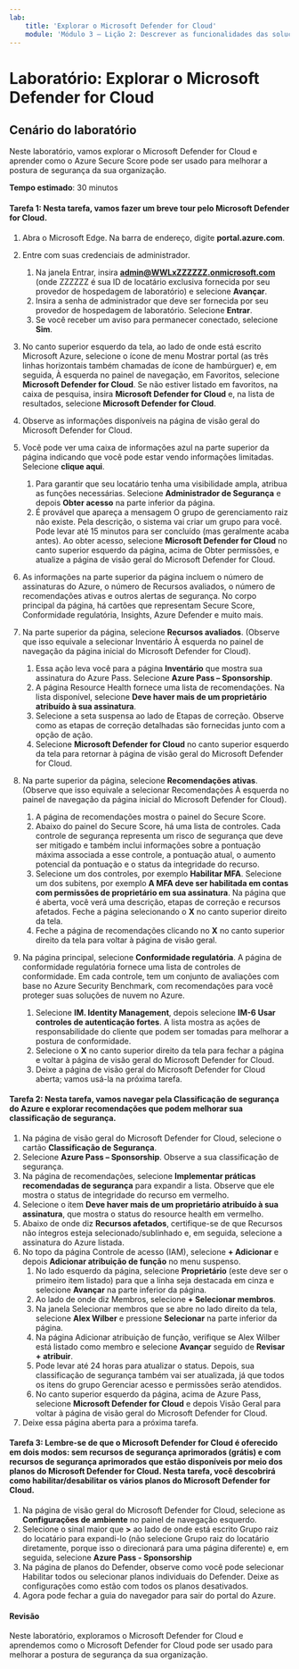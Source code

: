 ```yaml
---
lab:
    title: 'Explorar o Microsoft Defender for Cloud'
    module: 'Módulo 3 – Lição 2: Descrever as funcionalidades das soluções de segurança da Microsoft Descrever os recursos de gerenciamento de segurança do Azure'
---
```


# Laboratório: Explorar o Microsoft Defender for Cloud

## Cenário do laboratório
Neste laboratório, vamos explorar o Microsoft Defender for Cloud e aprender como o Azure Secure Score pode ser usado para melhorar a postura de segurança da sua organização.

**Tempo estimado**: 30 minutos

#### Tarefa 1: Nesta tarefa, vamos fazer um breve tour pelo Microsoft Defender for Cloud.
1.	Abra o Microsoft Edge. Na barra de endereço, digite **portal.azure.com**.

1. Entre com suas credenciais de administrador.
    1. Na janela Entrar, insira **admin@WWLxZZZZZZ.onmicrosoft.com** (onde ZZZZZZ é sua ID de locatário exclusiva fornecida por seu provedor de hospedagem de laboratório) e selecione **Avançar**.
    1. Insira a senha de administrador que deve ser fornecida por seu provedor de hospedagem de laboratório. Selecione **Entrar**.
    1. Se você receber um aviso para permanecer conectado, selecione **Sim**.

1. No canto superior esquerdo da tela, ao lado de onde está escrito Microsoft Azure, selecione o ícone de menu Mostrar portal (as três linhas horizontais também chamadas de ícone de hambúrguer) e, em seguida, À esquerda no painel de navegação, em Favoritos, selecione **Microsoft Defender for Cloud**.  Se não estiver listado em favoritos, na caixa de pesquisa, insira **Microsoft Defender for Cloud** e, na lista de resultados, selecione **Microsoft Defender for Cloud**.

1. Observe as informações disponíveis na página de visão geral do Microsoft Defender for Cloud.  

1. Você pode ver uma caixa de informações azul na parte superior da página indicando que você pode estar vendo informações limitadas.  Selecione **clique aqui**.
    1. Para garantir que seu locatário tenha uma visibilidade ampla, atribua as funções necessárias.  Selecione **Administrador de Segurança** e depois **Obter acesso** na parte inferior da página.
    1. É provável que apareça a mensagem O grupo de gerenciamento raiz não existe.  Pela descrição, o sistema vai criar um grupo para você.  Pode levar até 15 minutos para ser concluído (mas geralmente acaba antes).  Ao obter acesso, selecione **Microsoft Defender for Cloud** no canto superior esquerdo da página, acima de Obter permissões, e atualize a página de visão geral do Microsoft Defender for Cloud.

1. As informações na parte superior da página incluem o número de assinaturas do Azure, o número de Recursos avaliados, o número de recomendações ativas e outros alertas de segurança.  No corpo principal da página, há cartões que representam Secure Score, Conformidade regulatória, Insights, Azure Defender e muito mais.  

1. Na parte superior da página, selecione **Recursos avaliados**.  (Observe que isso equivale a selecionar Inventário À esquerda no painel de navegação da página inicial do Microsoft Defender for Cloud).
    1. Essa ação leva você para a página **Inventário** que mostra sua assinatura do Azure Pass.  Selecione **Azure Pass – Sponsorship**.
    1. A página Resource Health fornece uma lista de recomendações.  Na lista disponível, selecione **Deve haver mais de um proprietário atribuído à sua assinatura**.
    1. Selecione a seta suspensa ao lado de Etapas de correção. Observe como as etapas de correção detalhadas são fornecidas junto com a opção de ação.  
    1. Selecione **Microsoft Defender for Cloud** no canto superior esquerdo da tela para retornar à página de visão geral do Microsoft Defender for Cloud.

1. Na parte superior da página, selecione **Recomendações ativas**.  (Observe que isso equivale a selecionar Recomendações À esquerda no painel de navegação da página inicial do Microsoft Defender for Cloud).
    1. A página de recomendações mostra o painel do Secure Score.
    1. Abaixo do painel do Secure Score, há uma lista de controles. Cada controle de segurança representa um risco de segurança que deve ser mitigado e também inclui informações sobre a pontuação máxima associada a esse controle, a pontuação atual, o aumento potencial da pontuação e o status da integridade do recurso.  
    1. Selecione um dos controles, por exemplo **Habilitar MFA**.  Selecione um dos subitens, por exemplo **A MFA deve ser habilitada em contas com permissões de proprietário em sua assinatura**.  Na página que é aberta, você verá uma descrição, etapas de correção e recursos afetados. Feche a página selecionando o **X** no canto superior direito da tela.
    1. Feche a página de recomendações clicando no **X** no canto superior direito da tela para voltar à página de visão geral.

1. Na página principal, selecione **Conformidade regulatória**. A página de conformidade regulatória fornece uma lista de controles de conformidade.  Em cada controle, tem um conjunto de avaliações com base no Azure Security Benchmark, com recomendações para você proteger suas soluções de nuvem no Azure.
    1. Selecione **IM. Identity Management**, depois selecione **IM-6 Usar controles de autenticação fortes**.  A lista mostra as ações de responsabilidade do cliente que podem ser tomadas para melhorar a postura de conformidade.
    1. Selecione o **X** no canto superior direito da tela para fechar a página e voltar à página de visão geral do Microsoft Defender for Cloud. 
    1. Deixe a página de visão geral do Microsoft Defender for Cloud aberta; vamos usá-la na próxima tarefa.


#### Tarefa 2: Nesta tarefa, vamos navegar pela Classificação de segurança do Azure e explorar recomendações que podem melhorar sua classificação de segurança. 

1. Na página de visão geral do Microsoft Defender for Cloud, selecione o cartão **Classificação de Segurança**.
1. Selecione **Azure Pass – Sponsorship**.  Observe a sua classificação de segurança.
1. Na página de recomendações, selecione **Implementar práticas recomendadas de segurança** para expandir a lista. Observe que ele mostra o status de integridade do recurso em vermelho.
1. Selecione o item **Deve haver mais de um proprietário atribuído à sua assinatura**, que mostra o status do resource health em vermelho. 
1. Abaixo de onde diz **Recursos afetados**, certifique-se de que Recursos não íntegros esteja selecionado/sublinhado e, em seguida, selecione a assinatura do Azure listada.
1. No topo da página Controle de acesso (IAM), selecione **+ Adicionar** e depois **Adicionar atribuição de função** no menu suspenso.
    1. No lado esquerdo da página, selecione **Proprietário** (este deve ser o primeiro item listado) para que a linha seja destacada em cinza e selecione **Avançar** na parte inferior da página.
    1. Ao lado de onde diz Membros, selecione **+ Selecionar membros**. 
    1. Na janela Selecionar membros que se abre no lado direito da tela, selecione **Alex Wilber** e pressione **Selecionar** na parte inferior da página.  
    1. Na página Adicionar atribuição de função, verifique se Alex Wilber está listado como membro e selecione **Avançar** seguido de **Revisar + atribuir**.
    1. Pode levar até 24 horas para atualizar o status. Depois, sua classificação de segurança também vai ser atualizada, já que todos os itens do grupo Gerenciar acesso e permissões serão atendidos.
    1. No canto superior esquerdo da página, acima de Azure Pass, selecione **Microsoft Defender for Cloud** e depois Visão Geral para voltar à página de visão geral do Microsoft Defender for Cloud.
1. Deixe essa página aberta para a próxima tarefa.


#### Tarefa 3:  Lembre-se de que o Microsoft Defender for Cloud é oferecido em dois modos: sem recursos de segurança aprimorados (grátis) e com recursos de segurança aprimorados que estão disponíveis por meio dos planos do Microsoft Defender for Cloud. Nesta tarefa, você descobrirá como habilitar/desabilitar os vários planos do Microsoft Defender for Cloud.

1.	Na página de visão geral do Microsoft Defender for Cloud, selecione as **Configurações de ambiente** no painel de navegação esquerdo.
1. Selecione o sinal maior que **>** ao lado de onde está escrito Grupo raiz do locatário para expandi-lo (não selecione Grupo raiz do locatário diretamente, porque isso o direcionará para uma página diferente) e, em seguida, selecione **Azure Pass - Sponsorship**
1.	Na página de planos do Defender, observe como você pode selecionar Habilitar todos ou selecionar planos individuais do Defender. Deixe as configurações como estão com todos os planos desativados.
1.	Agora pode fechar a guia do navegador para sair do portal do Azure.


#### Revisão
Neste laboratório, exploramos o Microsoft Defender for Cloud e aprendemos como o Microsoft Defender for Cloud pode ser usado para melhorar a postura de segurança da sua organização.

